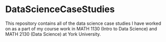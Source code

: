 # DataScienceCaseStudies
<p>This repository contains all of the data science case studies I have worked on as a part of my course work in MATH 1130 (Intro to Data Science) and MATH 2130 (Data Science) at York University. </p>

